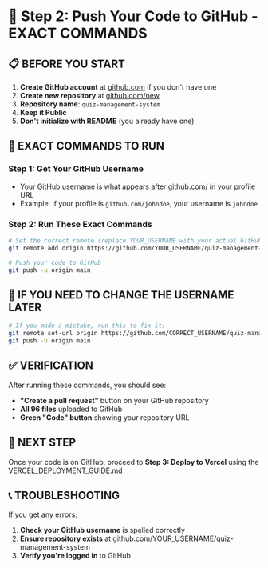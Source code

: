 # 🚀 Step 2: Push Your Code to GitHub - EXACT COMMANDS

## 📋 BEFORE YOU START
1. **Create GitHub account** at [github.com](https://github.com) if you don't have one
2. **Create new repository** at [github.com/new](https://github.com/new)
3. **Repository name**: `quiz-management-system`
4. **Keep it Public**
5. **Don't initialize with README** (you already have one)

## 🎯 EXACT COMMANDS TO RUN

### **Step 1: Get Your GitHub Username**
- Your GitHub username is what appears after github.com/ in your profile URL
- Example: if your profile is `github.com/johndoe`, your username is `johndoe`

### **Step 2: Run These Exact Commands**

```bash
# Set the correct remote (replace YOUR_USERNAME with your actual GitHub username)
git remote add origin https://github.com/YOUR_USERNAME/quiz-management-system.git

# Push your code to GitHub
git push -u origin main
```

## 🔄 IF YOU NEED TO CHANGE THE USERNAME LATER
```bash
# If you made a mistake, run this to fix it:
git remote set-url origin https://github.com/CORRECT_USERNAME/quiz-management-system.git
git push -u origin main
```

## ✅ VERIFICATION
After running these commands, you should see:
- **"Create a pull request"** button on your GitHub repository
- **All 96 files** uploaded to GitHub
- **Green "Code" button** showing your repository URL

## 🎯 NEXT STEP
Once your code is on GitHub, proceed to **Step 3: Deploy to Vercel** using the VERCEL_DEPLOYMENT_GUIDE.md

## 📞 TROUBLESHOOTING
If you get any errors:
1. **Check your GitHub username** is spelled correctly
2. **Ensure repository exists** at github.com/YOUR_USERNAME/quiz-management-system
3. **Verify you're logged in** to GitHub
